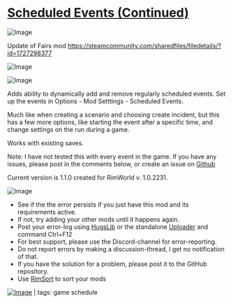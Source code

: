 # [Scheduled Events (Continued)](https://steamcommunity.com/sharedfiles/filedetails/?id=2126125070)

![Image](https://i.imgur.com/buuPQel.png)

Update of Fairs mod
https://steamcommunity.com/sharedfiles/filedetails/?id=1727298377

![Image](https://i.imgur.com/pufA0kM.png)
	
![Image](https://i.imgur.com/Z4GOv8H.png)

Adds ability to dynamically add and remove regularly scheduled events.
Set up the events in Options - Mod Setttings - Scheduled Events.

Much like when creating a scenario and choosing create incident, but this has a few more options, like starting the event after a specific time, and change settings on the run during a game.

Works with existing saves.

Note: I have not tested this with every event in the game. If you have any issues, please post in the comments below, or create an issue on [Github](https://github.com/DrFair/ScheduledEvents/issues)

Current version is 1.1.0 created for RimWorld v. 1.0.2231.


![Image](https://i.imgur.com/PwoNOj4.png)



-  See if the the error persists if you just have this mod and its requirements active.
-  If not, try adding your other mods until it happens again.
-  Post your error-log using [HugsLib](https://steamcommunity.com/workshop/filedetails/?id=818773962) or the standalone [Uploader](https://steamcommunity.com/sharedfiles/filedetails/?id=2873415404) and command Ctrl+F12
-  For best support, please use the Discord-channel for error-reporting.
-  Do not report errors by making a discussion-thread, I get no notification of that.
-  If you have the solution for a problem, please post it to the GitHub repository.
-  Use [RimSort](https://github.com/RimSort/RimSort/releases/latest) to sort your mods

 

[![Image](https://img.shields.io/github/v/release/emipa606/ScheduledEvents?label=latest%20version&style=plastic&color=9f1111&labelColor=black)](https://steamcommunity.com/sharedfiles/filedetails/changelog/2126125070) | tags:  game schedule
